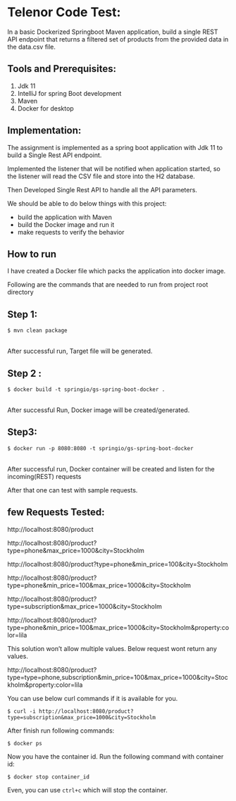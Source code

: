 # Telenor Code Test:
In a basic Dockerized Springboot Maven application, build a single REST API endpoint that returns a filtered set of products from the provided data in the data.csv file.
## Tools and Prerequisites:
1.	Jdk 11
2.	IntelliJ for spring Boot development
3.	Maven
4.	Docker for desktop
## Implementation:
The assignment is implemented as a spring boot application with Jdk 11 to build a Single Rest API endpoint.

Implemented the listener that will be notified when application started, so the listener will read the CSV file and store into the H2 database. 

Then Developed Single Rest API to handle all the API parameters. 

We should be able to do below things with this project:
- build the application with Maven
- build the Docker image and run it
- make requests to verify the behavior

## How to run

I have created a Docker file which packs the application into docker image.

Following are the commands that are needed to run from project root directory
## Step 1:
    $ mvn clean package
    
<br /> After successful run, Target file will be generated.

## Step 2 :
    $ docker build -t springio/gs-spring-boot-docker .
    
<br /> After successful Run, Docker image will be created/generated.
## Step3:
    $ docker run -p 8080:8080 -t springio/gs-spring-boot-docker
    
<br /> After successful run, Docker container will be created and listen for the incoming(REST) requests
    
After that one can test with sample requests.

## few Requests Tested:

http://localhost:8080/product
 
http://localhost:8080/product?type=phone&max_price=1000&city=Stockholm

http://localhost:8080/product?type=phone&min_price=100&city=Stockholm


http://localhost:8080/product?type=phone&min_price=100&max_price=1000&city=Stockholm

http://localhost:8080/product?type=subscription&max_price=1000&city=Stockholm

http://localhost:8080/product?type=phone&min_price=100&max_price=1000&city=Stockholm&property:color=lila


This solution won’t allow multiple values. Below request wont return any values.

http://localhost:8080/product?type=type=phone,subscription&min_price=100&max_price=1000&city=Stockholm&property:color=lila

You can use below curl commands if it is available for you.
    
    $ curl -i http://localhost:8080/product?type=subscription&max_price=1000&city=Stockholm

After finish run following commands:
    
    $ docker ps
   
Now you have the container id. Run the following command with container id:
   
    $ docker stop container_id
    
Even, you can use `ctrl+c` which will stop the container. 
